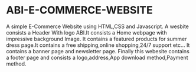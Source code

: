 # ABI-E-COMMERCE-WEBSITE
A simple E-Commerce Website using HTML,CSS and Javascript.
A wesbite consists a Header With logo ABI.It consists a Home webpage with impressive background Image. 
It contains a featured products for summer dress page.It contains a free shipping,online shopping,24/7 support etc... 
It contains a banner page and newsletter page. 
Finally this webesite contains a footer page and consists a logo,address,App download method,Payment method.
